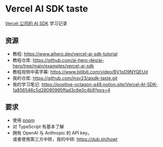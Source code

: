 # Vercel AI SDK taste
[Vercel 公司的 AI SDK](https://sdk.vercel.ai/) 学习记录

## 资源

- 教程: https://www.aihero.dev/vercel-ai-sdk-tutorial
- 教程仓库: https://github.com/ai-hero-dev/ai-hero/tree/main/examples/vercel-ai-sdk
- 教程视频中英字幕: https://www.bilibili.com/video/BV1oD9NYQEUd
- 我的仓库: https://github.com/insv23/aisdk-taste.git
- 我的学习笔记: https://positive-octagon-a48.notion.site/Vercel-AI-SDK-1a856546c5d28090995ffad3c6e0c4b9?pvs=4

## 要求

- 使用 [pnpm](https://pnpm.io/)
- 对 TypeScript 有基本了解
- 拥有 OpenAI 与 Anthropic 的 API key。\
    或者使用第三方中转，我的中转: https://dub.sh/howt

